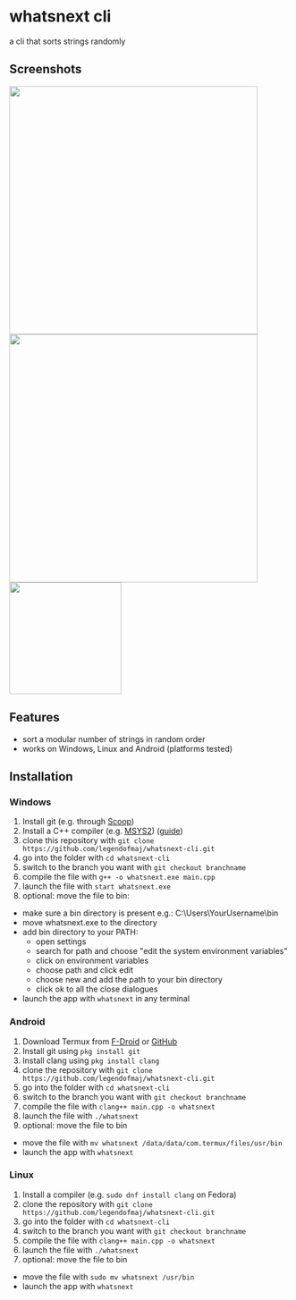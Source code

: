 # whatsnext cli

a cli that sorts strings randomly

## Screenshots

<img src="https://github.com/user-attachments/assets/5b1403c0-93b7-4970-9407-525d029c15c5" height = 444 />
<img src="https://github.com/user-attachments/assets/3c9d27b4-ecf8-46ba-b960-253e33aec089" height = 444 />
<img src="https://github.com/user-attachments/assets/05b23072-2a0e-46e8-9d05-916e22b36263" width = 200 />

## Features
- sort a modular number of strings in random order
- works on Windows, Linux and Android (platforms tested)

## Installation

### Windows
1. Install git (e.g. through [Scoop](https://scoop.sh/))
2. Install a C++ compiler (e.g. [MSYS2](https://www.msys2.org/)) ([guide](https://code.visualstudio.com/docs/cpp/config-mingw))
4. clone this repository with `git clone https://github.com/legendofmaj/whatsnext-cli.git`
5. go into the folder with `cd whatsnext-cli`
6. switch to the branch you want with `git checkout branchname`
7. compile the file with `g++ -o whatsnext.exe main.cpp`
8. launch the file with `start whatsnext.exe`
9. optional: move the file to bin:
-  make sure a bin directory is present e.g.: C:\Users\YourUsername\bin
-  move whatsnext.exe to the directory
- add bin directory to your PATH:
    - open settings
    - search for path and choose "edit the system environment variables"
    - click on environment variables
    - choose path and click edit
    - choose new and add the path to your bin directory
    - click ok to all the close dialogues
- launch the app with `whatsnext` in any terminal

### Android
1. Download Termux from [F-Droid](https://f-droid.org/en/packages/com.termux/) or [GitHub](https://github.com/termux/termux-app)
2. Install git using `pkg install git`
3. Install clang using `pkg install clang`
4. clone the repository with `git clone https://github.com/legendofmaj/whatsnext-cli.git`
5. go into the folder with `cd whatsnext-cli`
6. switch to the branch you want with `git checkout branchname`
7. compile the file with `clang++ main.cpp -o whatsnext`
8. launch the file with `./whatsnext`
9. optional: move the file to bin 
- move the file with `mv whatsnext /data/data/com.termux/files/usr/bin`
- launch the app with `whatsnext`

### Linux
1. Install a compiler (e.g. `sudo dnf install clang` on Fedora)
2. clone the repository with `git clone https://github.com/legendofmaj/whatsnext-cli.git`
3. go into the folder with `cd whatsnext-cli`
4. switch to the branch you want with `git checkout branchname`
5. compile the file with `clang++ main.cpp -o whatsnext`
6. launch the file with `./whatsnext`
7. optional: move the file to bin 
- move the file with `sudo mv whatsnext /usr/bin`
- launch the app with `whatsnext`

